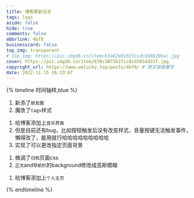 ```yaml
---
title: 博客更新日志
tags: logs
aside: false
hide: true
comments: false
abbrlink: 4bf8
businesscard: false
top_img: transparent
# top_img: https://pic.imgdb.cn/item/63a02e01b1fccdcd368206ac.jpg
cover: https://pic.imgdb.cn/item/639c3873b1fccdcd3654431f.jpg
copyright_url: https://www.welucky.top/posts/4bf8/ # 原文链接覆写
date: 2022-11-15 16:13:07
---
```

{% timeline 时间轴样,blue %}

<!-- timeline 2022-12-17 -->

1. 新添了`朋友圈`
2. 魔改了`tags`样式

<!-- endtimeline -->
<!-- timeline 2022-12-16 [音乐](https://www.welucky.top/music/)-->

1. 给博客添加上`音乐界面`
2. 但是目前还有bug，比如按钮触发后没有改变样式，音量按键无法触发事件，懒得改了，能用就行哈哈哈哈哈哈哈哈哈
3. 实现了可以更改指定页面背景

<!-- endtimeline -->
<!-- timeline 2022-12-15  -->

1. 微调了`归档`页面css
2. `正文`and`导航栏`的background修改成高斯模糊


<!-- endtimeline -->
<!-- timeline 2022-12-12 [  个人主页](https://www.welucky.top/dist/)-->

1. 给博客添加上`个人主页`


<!-- endtimeline -->

{% endtimeline %}
